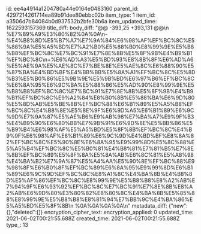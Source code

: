 id: ee4a4914a1204780a44e0164e0483160
parent_id: 4297214261714ea89b91dee80ebbc02b
item_type: 1
item_id: a3506d7b84084b0d937532b2bfe30b6a
item_updated_time: 1622593157369
title_diff: 
body_diff: "@@ -393,25 +393,131 @@\\n %E7%89%A9%E3%80%82%0A%0A\\n-%E4%B8%8D%E5%B7%A7%E7%9A%84%E6%98%AF%EF%BC%8C%E5%88%9A%E5%A5%BD%E7%A2%B0%E5%88%B0%E8%99%9E%E5%B8%B8%EF%BC%8C%E7%BC%91%E7%8E%8B%E5%8F%9B%E4%B9%B1%EF%BC%8C\\n+%E6%AD%A3%E5%BD%93%E8%8B%8F%E6%AD%A6%E5%AE%9A%E5%AE%8C%E7%BE%8E%E5%AE%8C%E6%88%90%E5%87%BA%E4%BD%BF%E4%BB%BB%E5%8A%A1%EF%BC%8C%E5%8D%B3%E5%B0%86%E5%9B%9E%E5%9B%BD%E6%97%B6%EF%BC%8C%E6%8A%95%E6%9C%BA%E5%88%86%E5%AD%90%E8%99%9E%E5%B8%B8%EF%BC%8C%E7%BC%91%E7%8E%8B%E5%8F%9B%E4%B9%B1%EF%BC%8C%E9%A2%84%E8%B0%8B%E5%88%BA%E6%9D%80%E5%8D%AB%E5%BE%8B%EF%BC%88%E6%B1%89%E5%A5%B8%EF%BC%8C%E4%B8%8E%E5%8E%9F%E6%9D%A5%E6%B1%89%E6%9C%9D%E7%9A%87%E5%AE%B6%E9%AB%98%E7%BA%A7%E9%9F%B3%E4%B9%90%E6%80%BB%E7%9B%91%E6%9D%8E%E5%BB%B6%E5%B9%B4%E6%98%AF%E5%A5%BD%E5%8F%8B%EF%BC%8C%E4%B9%9F%E6%98%AF%E6%B1%89%E6%9C%9D%E4%BD%BF%E8%8A%82%EF%BC%8C%E5%90%8E%E6%8A%95%E9%99%8D%E5%8C%88%E5%A5%B4%EF%BC%8C%E5%B0%81%E4%B8%81%E7%81%B5%E7%8E%8B%EF%BC%89%E5%8F%8A%E5%8A%AB%E6%8C%81%E5%A8%98%E4%BA%B2%E7%9A%87%E5%A4%AA%E5%90%8E%EF%BC%88%E9%98%8F%E6%B0%8F%EF%BC%89%E6%8A%95%E9%99%8D%E6%B1%89%E6%9C%9D%EF%BC%8C%E8%A1%8C%E4%BA%8B%E4%B8%8D%E5%AF%86%EF%BC%8C%E8%99%9E%E5%B8%B8%E8%A2%AB%E7%94%9F%E6%93%92%EF%BC%8C%E7%BC%91%E7%8E%8B%E8%A2%AB%E6%9D%80%E3%80%82%E8%80%8C%E4%BA%8B%E5%85%88%E8%99%9E%E5%B8%B8%E8%81%94%E7%BB%9C%E4%BA%86%E5%A5%BD%E5%8F%8B\\n %0A%0A%0A%0A\\n"
metadata_diff: {"new":{},"deleted":[]}
encryption_cipher_text: 
encryption_applied: 0
updated_time: 2021-06-02T00:21:55.688Z
created_time: 2021-06-02T00:21:55.688Z
type_: 13